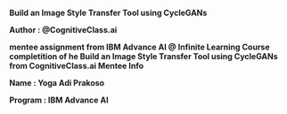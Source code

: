 **Build an Image Style Transfer Tool using CycleGANs**

**Author : @CognitiveClass.ai**

**mentee assignment from IBM Advance AI @ Infinite Learning Course completition of he Build an Image Style Transfer Tool using CycleGANs from CognitiveClass.ai Mentee Info**

**Name : Yoga Adi Prakoso**

**Program : IBM Advance AI**
